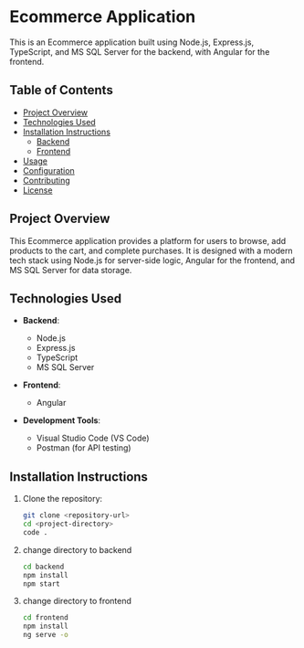 # **Ecommerce Application**

This is an Ecommerce application built using Node.js, Express.js, TypeScript, and MS SQL Server for the backend, with Angular for the frontend.

## **Table of Contents**

- [Project Overview](#project-overview)
- [Technologies Used](#technologies-used)
- [Installation Instructions](#installation-instructions)
  - [Backend](#backend)
  - [Frontend](#frontend)
- [Usage](#usage)
- [Configuration](#configuration)
- [Contributing](#contributing)
- [License](#license)

## **Project Overview**

This Ecommerce application provides a platform for users to browse, add products to the cart, and complete purchases. It is designed with a modern tech stack using Node.js for server-side logic, Angular for the frontend, and MS SQL Server for data storage.

## **Technologies Used**

- **Backend**:
  - Node.js
  - Express.js
  - TypeScript
  - MS SQL Server

- **Frontend**:
  - Angular

- **Development Tools**:
  - Visual Studio Code (VS Code)
  - Postman (for API testing)

## **Installation Instructions**


1. Clone the repository:
   ```bash
   git clone <repository-url>
   cd <project-directory>
   code .

2. change directory to backend
   ```bash
   cd backend
   npm install
   npm start 

3. change directory to frontend
   ```bash
   cd frontend
   npm install
   ng serve -o
